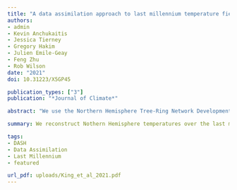 ```yaml
---
title: "A data assimilation approach to last millennium temperature field reconstruction using a limited high-sensitivity proxy network"
authors:
- admin
- Kevin Anchukaitis
- Jessica Tierney
- Gregory Hakim
- Julien Emile-Geay
- Feng Zhu
- Rob Wilson
date: "2021"
doi: 10.31223/X5GP45

publication_types: ["3"]
publication: "*Journal of Climate*"

abstract: "We use the Northern Hemisphere Tree-Ring Network Development (NTREND) tree-ring database to examine the effects of using a small, highly-sensitive proxy network for paleotemperature data assimilation over the last millennium. We first evaluate our methods using pseudo-proxy experiments.  These indicate that spatial assimilations using this network are skillful in the extratropical Northern Hemisphere and improve on previous NTREND reconstructions based on Point-by-Point regression. We also find our method is sensitive to climate model biases when the number of sites becomes small. Based on these experiments, we then assimilate the real NTREND network. To quantify model prior uncertainty, we produce 10 separate reconstructions, each assimilating a different climate model. These reconstructions are most dissimilar prior to 1100 CE, when the network becomes sparse, but show greater consistency as the network grows. Temporal variability is also underestimated before 1100 CE. Our assimilation method produces spatial uncertainty estimates and these identify treeline North America and eastern Siberia as regions that would most benefit from development of new millennial-length temperature-sensitive tree-ring records. We compare our multi-model mean reconstruction to five existing paleo-temperature products to examine the range of reconstructed responses to radiative forcing. We find substantial differences in the spatial patterns and magnitudes of reconstructed responses to volcanic eruptions and in the transition between the Medieval epoch and Little Ice Age.  These extant uncertainties call for the development of a paleoclimate reconstruction intercomparison framework for systematically examining the consequences of proxy network composition and reconstruction methodology and for continued expansion of tree-ring proxy networks."

summary: We reconstruct Nothern Hemisphere temperatures over the last millennium by assimilating a highly-sensitive, curated tree-ring network.

tags:
- DASH
- Data Assimilation
- Last Millennium
- featured

url_pdf: uploads/King_et_al_2021.pdf
---
```

